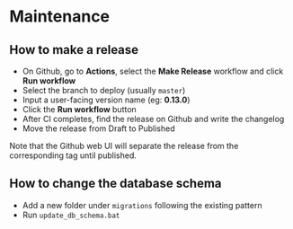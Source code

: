 # Maintenance

## How to make a release
- On Github, go to **Actions**, select the **Make Release** workflow and click **Run workflow**
- Select the branch to deploy (usually `master`)
- Input a user-facing version name (eg: **0.13.0**)
- Click the **Run workflow** button
- After CI completes, find the release on Github and write the changelog
- Move the release from Draft to Published

Note that the Github web UI will separate the release from the corresponding tag until published.

## How to change the database schema

- Add a new folder under `migrations` following the existing pattern
- Run `update_db_schema.bat`
